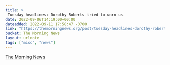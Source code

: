 ```yaml
---
title: > 
 Tuesday headlines: Dorothy Roberts tried to warn us
date: 2022-09-06T14:19:00+00:00
dateadded: 2022-09-11 17:58:47 -0700
link: "https://themorningnews.org/post/tuesday-headlines-dorothy-roberts-tried-to-warn-us"
bucket: The Morning News
layout: urlnote
tags: ["misc", "news"]
--- 
```


 
  
    
    
    


 <!-- end excerpt --> 
<div class='bucket'><a class='internal-link' href='/buckets/the-morning-news'>The Morning News</a></div> 
